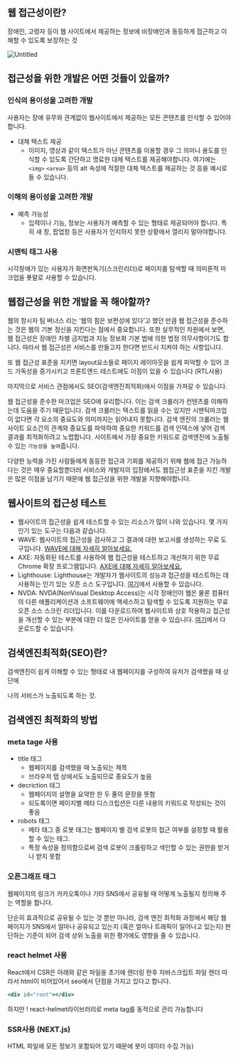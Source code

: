 ## 웹 접근성이란?

장애인, 고령자 등이 웹 사이트에서 제공하는 정보에 비장애인과 동등하게 접근하고 이해할 수 있도록 보장하는 것

![Untitled](https://prod-files-secure.s3.us-west-2.amazonaws.com/7364d05f-d620-466c-9013-da1551ba128c/cd2a1ce0-2850-484f-91a5-7cf5d0ee6d4b/Untitled.png)

## 접근성을 위한 개발은 어떤 것들이 있을까?

### 인식의 용이성을 고려한 개발

사용자는 장애 유무와 관계없이 웹사이트에서 제공하는 모든 콘텐츠를 인식할 수 있어야합니다.

- 대체 텍스트 제공
    - 이미지, 영상과 같이 텍스트가 아닌 콘텐츠를 이용할 경우 그 의미나 용도를 인식할 수 있도록 간단하고 명료한 대체 텍스트를 제공해야합니다. 여기에는 `<img>` `<area>` 등의 alt 속성에 적절한 대체 텍스트를 제공하는 것 등을 예시로 들 수 있습니다.

### 이해의 용이성을 고려한 개발

- 예측 가능성
    - 입력이나 기능, 정보는 사용자가 예측할 수 있는 형태로 제공되어야 합니다. 특히 새 창, 팝업창 등은 사용자가 인지하지 못한 상황에서 열리지 말아야합니다.

### 시맨틱 태그 사용

시각장애가 있는 사용자가 화면판독기(스크린리더)로 페이지를 탐색할 때 의미론적 마크업을 푯말로 사용할 수 있습니다.

## 웹접근성을 위한 개발을 꼭 해야할까?

웹의 창시자 팀 버너스 리는 ‘웹의 힘은 보편성에 있다’고 했던 만큼 웹 접근성을 준수하는 것은 웹의 기본 정신을 지킨다는 점에서 중요합니다. 또한 실무적인 차원에서 보면, 웹 접근성은 장애인 차별 금지법과 지능 정보화 기본 법에 의한 법정 의무사항이기도 합니다. 따라서 웹 접근성은 서비스를 만들고자 한다면 반드시 지켜야 하는 사항입니다.

또 웹 접근성 표준을 지키면 layout요소들로 페이지 레이아웃을 쉽게 파악할 수 있어 코드 가독성을 증가시키고 프론트엔드 테스트에도 이점이 있을 수 있습니다 (RTL사용)

마지막으로 서비스 관점에서도 SEO(검색엔진최적화)에서 이점을 가져갈 수 있습니다.

웹 접근성을 준수한 마크업은 SEO에 유리합니다. 이는 검색 크롤러가 컨텐츠를 이해하는데 도움을 주기 때문입니다. 검색 크롤러는 텍스트를 읽을 수는 있지만 시맨틱마크업이 없다면 각 요소의 중요도와 의미까지는 읽어내지 못합니다. 검색 엔진의 크롤러는 웹 사이트 요소간의 관계와 중요도를 파악하여 중요한 키워드를 검색 인덱스에 넣어 검색 결과를 최적화하려고 노렵합니다. 사이트에서 가장 중요한 키워드로 검색엔진에 노출될 수 있는 `가능성을 높여`줍니다. 

다양한 능력을 가진 사람들에게 동등한 접근과 기회를 제공하기 위해 웹에 접근 가능하다는 것은 매우 중요할뿐더러 서비스와 개발자의 입장에서도 웹접근성 표준을 지킨 개발은 많은 이점을 남기기 때문에 웹 접근성을 위한 개발을 지향해야합니다.

## **웹사이트의 접근성 테스트**

- 웹사이트의 접근성을 쉽게 테스트할 수 있는 리소스가 많이 나와 있습니다. 몇 가지 인기 있는 도구는 다음과 같습니다.
- WAVE: 웹사이트의 접근성을 검사하고 그 결과에 대한 보고서를 생성하는 무료 도구입니다. [WAVE에 대해 자세히 알아보세요.](https://wave.webaim.org/)
- AXE: 자동화된 테스트를 사용하여 웹 접근성을 테스트하고 개선하기 위한 무료 Chrome 확장 프로그램입니다. [AXE에 대해 자세히 알아보세요.](https://chrome.google.com/webstore/detail/axe-devtools-web-%20%0Aaccessib/lhdoppojpmngadmnindnejefpokejbdd)
- Lighthouse: Lighthouse는 개발자가 웹사이트의 성능과 접근성을 테스트하는 데 사용하는 인기 있는 오픈 소스 도구입니다. [여기](https://developer.chrome.com/docs/lighthouse/overview/#:~:text=Lighthouse%20is%20an%20open%2Dsource,apps%2C%20SEO%2C%20and%20more)에서 사용할 수 있습니다.
- NVDA: NVDA(NonVisual Desktop Access)는 시각 장애인이 웹은 물론 컴퓨터의 다른 애플리케이션과 소프트웨어에 액세스하고 탐색할 수 있도록 지원하는 무료 오픈 소스 스크린 리더입니다. 이를 다운로드하여 웹사이트와 상호 작용하고 접근성을 개선할 수 있는 부분에 대한 더 많은 인사이트를 얻을 수 있습니다. [여기](https://www.nvaccess.org/)에서 다운로드할 수 있습니다.

## 검색엔진최적화(SEO)란?

검색엔진이 쉽게 이해할 수 있는 형태로 내 웹페이지를 구성하여 유저가 검색했을 때 상단에 

나의 서비스가 노출되도록 하는 것.

## 검색엔진 최적화의 방법

### meta tage 사용

- title 태그
    - 웹페이지를 검색했을 때 노출되는 제목
    - 브라우저 탭 상에서도 노출되므로 중요도가 높음
- decriction 태그
    - 웹페이지의 설명을 요약한 한 두 줄의 문장을 뜻함
    - 되도록이면 페이지별 메타 디스크립션은 다른 내용의 키워드로 작성되는 것이 좋음
- robots 태그
    - 메타 태그 중 로봇 태그는 웹페이지 별 검색 로봇의 접근 여부를  설정할 때 활용할 수 있는 태그.
    - 특정 속성을 정의함으로써 검색 로봇이 크롤링하고 색인할 수 있는 권한을 받거나 받지 못함

### 오픈그래프 태그

웹페이지의 링크가 카카오톡이나 기타 SNS에서 공유될 때 어떻게 노출될지 정의해 주는 역할을 합니다.

단순히 효과적으로 공유될 수 있는 것 뿐만 아니라, 검색 엔진 최적화 과정에서 해당 웹페이지가 SNS에서 얼마나 공유되고 있는지 (혹은 얼마나 트래픽이 일어나고 있는지) 판단하는 기준이 되어 검색 상위 노출을 위한 평가에도 영향을 줄 수 있습니다.

### react helmet 사용

React에서 CSR은 아래와 같은 파일을 초기에 렌더링 한후 자바스크립트 파일 렌더 따라서 html이 비어있어서 seo에서 단점을 가지고 있다고 합니다.

```jsx
<div id="root"></div>
```

하지만 ! react-helmet라이브러리로 meta tag를 동적으로 관리 가능합니다 

### SSR사용 (NEXT.js)

HTML 파일에 모든 정보가 포함되어 있기 때문에 봇이 데이터 수집 가능)